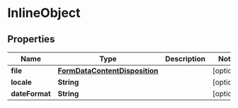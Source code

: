 

# InlineObject

## Properties

Name | Type | Description | Notes
------------ | ------------- | ------------- | -------------
**file** | [**FormDataContentDisposition**](FormDataContentDisposition.md) |  |  [optional]
**locale** | **String** |  |  [optional]
**dateFormat** | **String** |  |  [optional]



